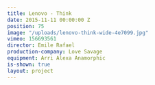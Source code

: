 ```yaml
---
title: Lenovo - Think
date: 2015-11-11 00:00:00 Z
position: 75
image: "/uploads/lenovo-think-wide-4e7099.jpg"
vimeo: 156693561
director: Emile Rafael
production-company: Love Savage
equipment: Arri Alexa Anamorphic
is-shown: true
layout: project
---
```


